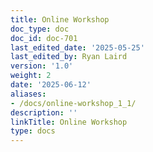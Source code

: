 ```yaml
---
title: Online Workshop
doc_type: doc
doc_id: doc-701
last_edited_date: '2025-05-25'
last_edited_by: Ryan Laird
version: '1.0'
weight: 2
date: '2025-06-12'
aliases:
- /docs/online-workshop_1_1/
description: ''
linkTitle: Online Workshop
type: docs
---
```


<!-- Unsupported block type: table_of_contents -->

<!-- Unsupported block type: unsupported -->
